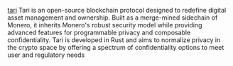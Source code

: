 [tari](https://rfc.tari.com/RFC-0110_BaseNodes)
Tari is an open-source blockchain protocol designed to redefine digital asset management and ownership. Built as a merge-mined sidechain of Monero, it inherits Monero's robust security model while providing advanced features for programmable privacy and composable confidentiality. Tari is developed in Rust and aims to normalize privacy in the crypto space by offering a spectrum of confidentiality options to meet user and regulatory needs